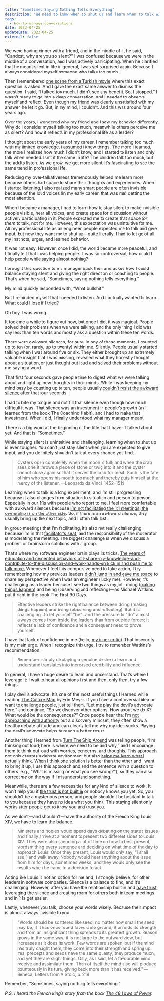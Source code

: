 ```yaml
---
title: "Sometimes Saying Nothing Tells Everything"
description: "We need to know when to shut up and learn when to talk with a few words that we plant like seeds (not too close to each other, but not too far)."
tags:
  - how-to-manage-conversations
date: 2023-04-25
updateDate: 2023-04-25
external: false
---
```


We were having dinner with a friend, and in the middle of it, he said, “Candost, why are you so silent?” I was confused because we were in the middle of a conversation, and I was actively participating. When he clarified that he meant silent in life in general, I was yet surprised again. Because I always considered myself someone who talks too much.

Then I remembered [one scene from a Turkish movie](https://www.youtube.com/watch?v=Gh9Vo-skVCI&t=10s) where this exact question is asked. And I gave the exact same answer to dismiss the question. I said, “I talked too much. I didn’t see any benefit. So, I stopped.” I wasn’t ready to go into a deep conversation, and I needed to observe myself and reflect. Even though my friend was clearly unsatisfied with my answer, he let it go. But, in my mind, I couldn’t. And this was around four years ago.

Over the years, I wondered why my friend and I saw my behavior differently. Why do I consider myself talking too much, meanwhile others perceive me as silent? And how it reflects in my professional life as a leader?

I thought about the early years of my career. I remember talking too much with my limited knowledge. I assumed I knew things. The more I learned, the more I realized how much I didn’t know, and I started to listen and only talk when needed. Isn’t it the same in life? The children talk too much, but the adults listen. As we grow, we get more silent. It’s fascinating to see the same trend in professional life.

Reducing my over-talkativeness tremendously helped me learn more because others had space to share their thoughts and experiences. When I [started listening](/the-must-have-skill-for-every-leader-listening-with-empathy/), I also realized many smart people are often invisible because of the loud voices (in my early career, that was me) getting the most attention.

When I became a manager, I had to learn how to stay silent to make invisible people visible, hear all voices, and create space for discussion without actively participating in it. People expected me to create that space _for them_ to talk, not for me. However, this expectation was unintuitive for me. All my professional life as an engineer, people expected me to talk and give input, but now they want me to shut up—quite literally. I had to let go of all my instincts, urges, and learned behavior.

It was not easy. However, once I did, the world became more peaceful, and I finally felt that I was helping people. It was so controversial; how could I help people while saying almost nothing?

I brought this question to my manager back then and asked how I could balance staying silent and giving the right direction or coaching to people. That’s when he said, “Sometimes, saying nothing tells everything.”

My mind quickly responded with, “What bullshit.”

But I reminded myself that I needed to listen. And I actually wanted to learn. What could I lose if I tried?

Oh boy, I was wrong.

It took me a while to figure out how, but once I did, it was magical. People solved their problems when we were talking, and the only thing I did was say less than ten words and mostly ask a question within these ten words.

There were awkward silences, for sure. In any of these moments, I counted up to ten (or, rarely, up to twenty) within me. Silently. People usually started talking when I was around five or six. They either brought up an extremely valuable insight that I was missing, revealed what they honestly thought about a situation, or just thought out loud and solved their problems without me saying a word.

That first four seconds gave people time to digest what we were talking about and light up new thoughts in their minds. While I was keeping my mind busy by counting up to ten, people usually [couldn’t resist the awkward silence](https://www.inc.com/james-sudakow/the-science-behind-why-awkward-silence-works.html) after that four seconds.

I had to bite my tongue and not fill that silence even though how much difficult it was. That silence was an investment in people’s growth (as I learned from the book [The Coaching Habit](https://boxofcrayons.com/the-coaching-habit-book/)), and I had to make that investment. When I did, I finally understood what my manager meant.

There is a big word at the beginning of the title that I haven’t talked about yet. And that is: “Sometimes.”

While staying silent is unintuitive and challenging, learning when to shut up is even tougher. You can’t just stay silent when you are expected to give input, and you definitely shouldn’t talk at every chance you find.

> Oysters open completely when the moon is full; and when the crab sees one it throws a piece of stone or twig into it and the oyster cannot close again so that it serves the crab for meat. Such is the fate of him who opens his mouth too much and thereby puts himself at the mercy of the listener.
> —Leonardo da Vinci, 1452–1519

Learning when to talk is a long experiment, and I’m still progressing because it also changes from situation to situation and person to person. Especially in our 1:1s with people who report to me, I feel more comfortable with awkward silences because [I’m not facilitating the 1:1 meetings; the ownership is on the other side](/effective-1-on-1-meetings-own-your-one-on-one-meeting/). So, if there is an awkward silence, they usually bring up the next topic, and I often talk last.

In group meetings that I’m facilitating, it’s also not really challenging because I’m in that [facilitator’s seat](/newsletter/mektup-24/), and the responsibility of the moderator is moderating the meeting. The biggest challenge is when we discuss a problem or brainstorm solutions with a group.

That’s where my software engineer brain plays its tricks. [The years of education and cemented behaviors of I-share-my-knowledge-and-contribute-to-the-discussion-and-work-hands-on kick in and push me to talk more.](/the-real-difficulty-of-engineering-leadership/) Whenever I feel this compulsive need to take action, I try remembering how my previous leaders [didn’t jump in and gave me space](https://candost.substack.com/p/sw-21-intent-based-leadership-with-david-marquet) to share my perspective when I was an engineer (lucky me). However, it’s challenging as a leader because I see two things as my job: doing ([making things happen](/bias-towards-action/)) and being (observing and reflecting)—as Michael Watkins put it right in the book The First 90 Days.

> Effective leaders strike the right balance between doing (making things happen) and being (observing and reflecting). But it is challenging...to let yourself "be"...and the pressure to "do" almost always comes from inside the leaders than from outside forces; it reflects a lack of confidence and a consequent need to prove yourself.

I have that lack of confidence in me (hello, [my inner critic](https://candost.substack.com/p/17-banish-your-inner-critic-with-638)). That insecurity is my main urge. When I recognize this urge, I try to remember Watkins’s recommendation:

> Remember: simply displaying a genuine desire to learn and understand translates into increased credibility and influence.

In general, I have a huge desire to learn and understand. That’s where I leverage it: I wait to hear all opinions first and then, only then, try a few things.

I play devil’s advocate. It’s one of the most useful things I learned while reading [The Culture Map](/books/high-productivity-and-clear-communication-in-different-cultures/) by Erin Meyer. If you have a controversial idea or want to challenge people, just tell them, “Let me play the devil’s advocate here,” and continue, “So we discover other options. How about we do X? What would be the consequences?” Once people hear that I’m [not approaching with authority](https://candost.substack.com/p/sw-21-intent-based-leadership-with-david-marquet) but a discovery mindset, they often show a healthy debate attitude and can clearly tell me why my idea sucks. Playing the devil’s advocate helps to reach a better result.

Another thing I learned from [Turn The Ship Around](/books/turn-the-ship-around-summary-book-chapter-notes/) was telling people, “I’m thinking out loud; here is where we need to be and why,” and I encourage them to think out loud with worries, concerns, and thoughts. This approach not only creates a debate environment but also [helps me learn what I actually think](/speaking-writing-and-high-quality-ideas/). When I think one solution is better than the other and I want to bring it up, I use this approach and end the sentence with a question to others (e.g., “What is missing or what you see wrong?”), so they can also correct _me_ on the way if I misunderstand something.

Meanwhile, there are a few necessities for any kind of silence to work. It won’t help you if [the trust is not built in](/how-to-build-trust-in-a-team-as-a-new-manager/) or nobody knows you yet. So, you shouldn’t be a mysterious person, and people shouldn’t be hesitant to talk to you because they have no idea what you think. This staying silent only works after people get to know you and trust you.

As we don’t—and shouldn’t—have the authority of the French King Louis XIV, we have to learn the balance.

> Ministers and nobles would spend days debating on the state’s issues and finally arrive at a moment to present two different sides to Louis XIV. They were also spending a lot of time on how to best present, wordsmithing every sentence and deciding on what time of the day to approach Louis. Once they present, Louis would only say, “I shall see,” and walk away. Nobody would hear anything about the issue from him for days, sometimes weeks, and they would only see the results when he came to a decision to act.

Acting like Louis is not an option for me and, I strongly believe, for other leaders in software companies. Silence is a balance to find, and it’s challenging. However, after you have the relationship built in and [have trust](/how-to-build-trust-in-a-team-as-a-new-manager/), leveraging the silence and creating room for others both in team meetings and in 1:1s get easier.

Lastly, whenever you talk, choose your words wisely. Because their impact is almost always invisible to you.

> "Words should be scattered like seed; no matter how small the seed may be, if it has once found favourable ground, it unfolds its strength and from an insignificant thing spreads to its greatest growth. Reason grows in the same way; it is not large to the outward view, but increases as it does its work. Few words are spoken, but if the mind has truly caught them, they come into their strength and spring up. Yes, precepts and seeds have the same quality; they produce much, and yet they are slight things. Only, as I said, let a favourable mind receive and assimilate them. Then of itself the mind also will produce bounteously in its turn, giving back more than it has received." — Seneca, Letters from A Stoic, p. 218

Remember, “Sometimes, saying nothing tells everything.”

_P.S. I heard the French king’s story from the book [The 48 Laws of Power](https://en.wikipedia.org/wiki/The_48_Laws_of_Power)._
